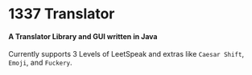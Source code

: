 # 1337 Translator
#### A Translator Library and GUI written in Java
Currently supports 3 Levels of LeetSpeak and extras like `Caesar Shift`, `Emoji`, and `Fuckery`.<br><br>

